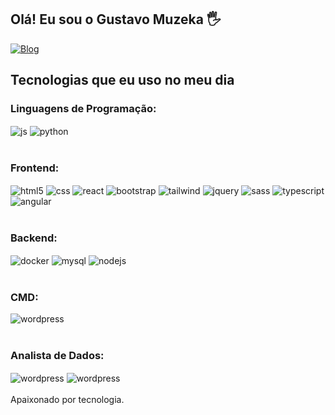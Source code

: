 
## Olá! Eu sou o Gustavo Muzeka 🖐️

[![Blog](https://img.shields.io/website?label=gustavomuzeka.com.br&style=for-the-badge&url=https://gustavomuzeka.com.br/)](https://gustavomuzeka.com.br)

## Tecnologias que eu uso no meu dia

 

### Linguagens de Programação:
<div style="display: inline_block">
  <img align="center" alt="js" src="https://img.shields.io/badge/JavaScript-F7DF1E?style=for-the-badge&logo=javascript&logoColor=black" />
  <img align="center" alt="python" src="https://img.shields.io/badge/Python-3776AB?style=for-the-badge&logo=python&logoColor=yellow" />
  <img align="center" alt="" src="https://img.shields.io/badge/PHP-007ACC?style=for-the-badge&logo=php&logoColor=white" />
</div><br/>

### Frontend:
<div style="display: inline_block">
  <img align="center" alt="html5" src="https://img.shields.io/badge/HTML5-E34F26?style=for-the-badge&logo=html5&logoColor=white" />
  <img align="center" alt="css" src="https://img.shields.io/badge/CSS3-1572B6?style=for-the-badge&logo=css3&logoColor=white" />
  <img align="center" alt="react" src="https://img.shields.io/badge/React-20232A?style=for-the-badge&logo=react&logoColor=61DAFB" />
  <img align="center" alt="bootstrap" src="https://img.shields.io/badge/bootstrap-purple?style=for-the-badge&logo=bootstrap&logoColor=white" />
  <img align="center" alt="tailwind" src="https://img.shields.io/badge/Tailwind-white?style=for-the-badge&logo=tailwindcss&logoColor=06B6D4" />
  <img align="center" alt="jquery" src="https://img.shields.io/badge/JQuery-20232A?style=for-the-badge&logo=jquery&logoColor=0769AD" />
  <img align="center" alt="sass" src="https://img.shields.io/badge/SASS-black?style=for-the-badge&logo=sass&logoColor=6FFC0CB" />
  <img align="center" alt="typescript" src="https://img.shields.io/badge/typescript-1572B6?style=for-the-badge&logo=typescript&logoColor=white" />
  <img align="center" alt="angular" src="https://img.shields.io/badge/angular-red?style=for-the-badge&logo=angular&logoColor=white" />
</div><br/>

### Backend:

<div style="display: inline_block">
  <img align="center" alt="docker" src="https://img.shields.io/badge/docker-blue?style=for-the-badge&logo=docker&logoColor=white" />
  <img align="center" alt="mysql" src="https://img.shields.io/badge/mysql-20232A?style=for-the-badge&logo=mysql&logoColor=61DAFB" />
  <img align="center" alt="nodejs" src="https://img.shields.io/badge/Node.js-43853D?style=for-the-badge&logo=node.js&logoColor=white" />
</div><br/>

### CMD:

<div style="display: inline_block">
  <img align="center" alt="wordpress" src="https://img.shields.io/badge/wordpress-white?style=for-the-badge&logo=wordpress&logoColor=black" />
</div><br/>

### Analista de Dados:

<div style="display: inline_block">
  <img align="center" alt="wordpress" src="https://img.shields.io/badge/excel-white?style=for-the-badge&logo=microsoftexcel&logoColor=green" />
  <img align="center" alt="wordpress" src="https://img.shields.io/badge/powerbi-white?style=for-the-badge&logo=powerbi&logoColor=yellow" />

</div><br/>
Apaixonado por tecnologia.
